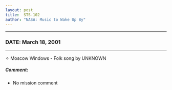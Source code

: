 ```yaml
---
layout: post
title:  STS-102
author: "NASA: Music to Wake Up By"
---
```


----
### DATE: March 18, 2001
----
✧ Moscow Windows - Folk song by UNKNOWN

##### Comment:
* No mission comment
